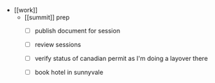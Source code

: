 - [[work]]
  - [[summit]] prep
    - [ ] publish document for session
    - [ ] review sessions
    - [ ] verify status of canadian permit as I'm doing a layover there
    - [ ] book hotel in sunnyvale

